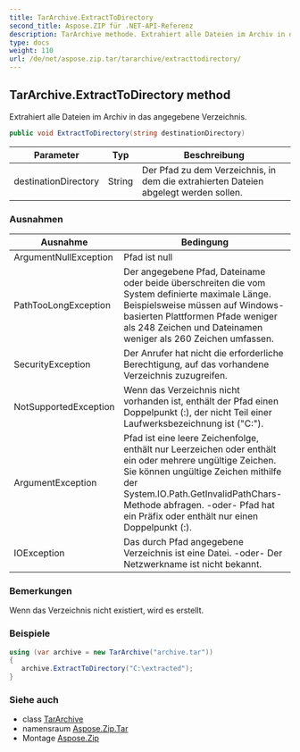 ```yaml
---
title: TarArchive.ExtractToDirectory
second_title: Aspose.ZIP für .NET-API-Referenz
description: TarArchive methode. Extrahiert alle Dateien im Archiv in das angegebene Verzeichnis.
type: docs
weight: 110
url: /de/net/aspose.zip.tar/tararchive/extracttodirectory/
---
```

## TarArchive.ExtractToDirectory method

Extrahiert alle Dateien im Archiv in das angegebene Verzeichnis.

```csharp
public void ExtractToDirectory(string destinationDirectory)
```

| Parameter | Typ | Beschreibung |
| --- | --- | --- |
| destinationDirectory | String | Der Pfad zu dem Verzeichnis, in dem die extrahierten Dateien abgelegt werden sollen. |

### Ausnahmen

| Ausnahme | Bedingung |
| --- | --- |
| ArgumentNullException | Pfad ist null |
| PathTooLongException | Der angegebene Pfad, Dateiname oder beide überschreiten die vom System definierte maximale Länge. Beispielsweise müssen auf Windows-basierten Plattformen Pfade weniger als 248 Zeichen und Dateinamen weniger als 260 Zeichen umfassen. |
| SecurityException | Der Anrufer hat nicht die erforderliche Berechtigung, auf das vorhandene Verzeichnis zuzugreifen. |
| NotSupportedException | Wenn das Verzeichnis nicht vorhanden ist, enthält der Pfad einen Doppelpunkt (:), der nicht Teil einer Laufwerksbezeichnung ist ("C:\"). |
| ArgumentException | Pfad ist eine leere Zeichenfolge, enthält nur Leerzeichen oder enthält ein oder mehrere ungültige Zeichen. Sie können ungültige Zeichen mithilfe der System.IO.Path.GetInvalidPathChars-Methode abfragen. -oder- Pfad hat ein Präfix oder enthält nur einen Doppelpunkt (:). |
| IOException | Das durch Pfad angegebene Verzeichnis ist eine Datei. -oder- Der Netzwerkname ist nicht bekannt. |

### Bemerkungen

Wenn das Verzeichnis nicht existiert, wird es erstellt.

### Beispiele

```csharp
using (var archive = new TarArchive("archive.tar")) 
{ 
   archive.ExtractToDirectory("C:\extracted");
}
```

### Siehe auch

* class [TarArchive](../)
* namensraum [Aspose.Zip.Tar](../../tararchive/)
* Montage [Aspose.Zip](../../../)


